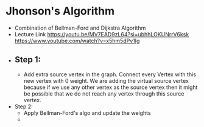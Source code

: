 # Jhonson's Algorithm
- Combination of Bellman-Ford and Dijkstra Algorithm
- Lecture Link
  https://youtu.be/MV7EAD9zL64?si=ubhhLOKUNrrV6ksk
  https://www.youtube.com/watch?v=x5hm5dPv1Ig
- Step 1:
  -
  - Add extra source vertex in the graph. Connect every Vertex with this new vertex with 0 weight. We are adding the virtual source vertex because if we use any other vertex as the source vertex then it might be possible that we do not reach any vertex through this source vertex.
- Step 2:
  - Apply Bellman-Ford's algo and update the weights 
  - 
